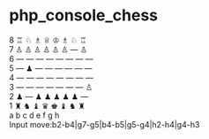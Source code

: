# php_console_chess

8 ♖ ♘ ♗ ♕ ♔ ♗ ♘ ♖   
7 ♙ ♙ ♙ ♙ ♙ ♙ ― ♙   
6 ― ― ― ― ― ― ― ―   
5 ― ♟ ― ― ― ― ― ―   
4 ― ― ― ― ― ― ― ―   
3 ― ― ― ― ― ― ― ♙   
2 ♟ ― ♟ ♟ ♟ ♟ ♟ ―   
1 ♜ ♞ ♝ ♛ ♚ ♝ ♞ ♜   
  a b c d e f g h   
Input move:b2-b4|g7-g5|b4-b5|g5-g4|h2-h4|g4-h3  

